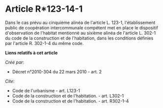 # Article R*123-14-1

Dans le cas prévu au cinquième alinéa de l'article L. 123-1, l'établissement public de coopération intercommunale compétent
met en place le dispositif d'observation de l'habitat mentionné au sixième alinéa de l'article L. 302-1 du code de la
construction et de l'habitation, dans les conditions définies par l'article R. 302-1-4 du même code.

**Liens relatifs à cet article**

_Créé par_:

  - Décret n°2010-304 du 22 mars 2010 - art. 2

_Cite_:

  - Code de l'urbanisme - art. L123-1
  - Code de la construction et de l'habitation. - art. L302-1
  - Code de la construction et de l'habitation. - art. R302-1-4
